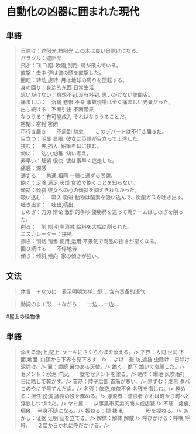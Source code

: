 # 自動化の凶器に囲まれた現代
## 単語
>日除け：遮阳光,挡阳光  この木は良い日除けになる。<br/>
>パラソル：遮阳伞 <br/>
>飛ぶ：飞,飞翔. 吹跑,刮跑. 鳥が飛んでいる。<br/>
>直撃：击中  弾は彼の頭を直撃した。<br/>
>回転：转动,旋转. 月は地球の周りを回転する。<br/>
>身の回り：身边的东西 日常生活  <br/>
>思いがけない：意想不到,没有料到.  思いがけない訪問客。<br/>
>痛ましい：　沉痛 悲惨 不幸  事故現場は全く痛ましい光景だった。<br/>
>出し続ける：不断引出 不断带来  <br/>
>なりうる：有可能成为 それはなりうることだ。<br/>
>密閉：密封 密闭<br/>
>不行き届き：　不周到 疏忽.　　このデパートは不行き届きだ。<br/>
>目立つ：明显 显眼.  彼女は英語が目立って上達した。<br/>
>挟む：　夹,插入.  鉛筆を耳に挟む。<br/>
>幼い：　幼小,幼稚.  幼い考え。<br/>
>素早い：赶紧 很快.  彼は素早く逃走した。<br/>
>痛感：深感  <br/>
>通ずる：　共通,相同 一般に通ずる問題。<br/>
>飽く：足够,满足,厌烦   貪欲で飽くことを知らない。<br/>
>傾斜：倾斜  彼女への心の傾斜を抑えきれなかった。<br/>
>吸い込む：　吸入 吸进  動物は酸素を吸い込んで、炭酸ガスを吐き出す。<br/>
>吐き出す：　吐出,喷出.<br/>
>しのぎ：刀刃  辩论 激烈的争吵  優勝杯を巡って両チームはしのぎを削った。<br/>
>削る：　削,刨 引申消减  給料を大幅に削られた。<br/>
>エスカレーター：扶梯.<br/>
>捌き：销路 销售 使用,运用  不景気で商品の捌きが悪くなる。<br/>
>回り続ける：　不停地转<br/>
>傾き：倾斜,倾向. 家の傾きが強い。<br/>

## 文法
>体言　＋なのに　表示明明怎样...却.... 含有责备的语气<br/>

>動詞のます形　＋ながら　　一边....一边....<br/>

#屋上の怪物像
## 単語
>添える:附上,配上. ケーキにさくらんぼを添える。/>
>下界：人间 世间 下面,地面.   山頂から下界を見下ろす　/>　
>よけ：避,防,遮挡  虫除け　日除け　泥除け。/>
>翼：翅膀 翼のある天使。/>
>跪く：跪下 跪いて哀願した。/>
>セメント：水泥 洋灰;　　壁をセメントを塗る。/>
>晒す：曝晒 风吹雨打  日に晒して乾かす。/>
>首筋：脖子后部  首筋が寒い。/>
>黒ずむ：发黑  タバコのやにで黒ずんだ歯。/>
>名残：依恋,依依不舍  名残を惜しむ。/>
>務める：担任 扮演  議長の役を務める。/>
>浮浪者：流浪者  かれは町から町へと浮浪しつづけた。/>
>ヤミ屋：　从事黑市买卖的商人或店铺./>
>不随：瘫痪,偏瘫.　半身不随になる。/>
>捏ねる：捏 揉 和 　　　　粉を捏ねる。/>
>あかし：证据 证明 証を立てる。/>
>解体：解体,解散./>
>呼びかける：呼唤,呼吁.　　２階からかれに呼びかける。/>
